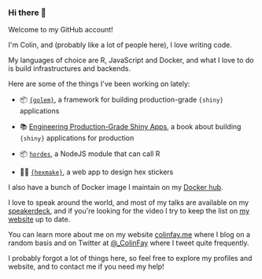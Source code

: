 ### Hi there 👋

Welcome to my GitHub account!

I'm Colin, and (probably like a lot of people here), I love writing code. 

My languages of choice are R, JavaScript and Docker, and what I love to do is build infrastructures and backends. 

Here are some of the things I've been working on lately: 

+ 📦 [`{golem}`](https://github.com/ThinkR-open/golem), a framework for building production-grade `{shiny}` applications

+ 📚 [Engineering Production-Grade Shiny Apps](https://engineering-shiny.org), a book about building `{shiny}` applications for production

+ 📦 [`hordes`](https://github.com/ColinFay/hordes), a NodeJS module that can call R 

+ 👨‍💻 [`{hexmake}`](https://connect.thinkr.fr/hexmake/), a web app to design hex stickers

I also have a bunch of Docker image I maintain on my [Docker hub](https://hub.docker.com/u/colinfay). 

I love to speak around the world, and most of my talks are available on my [speakerdeck](https://speakerdeck.com/colinfay), and if you're looking for the video I try to keep the list on [my website](https://colinfay.me/talks-publications/) up to date. 

You can learn more about me on my website [colinfay.me](https://colinfay.me) where I blog on a random basis and on Twitter at [@_ColinFay](https://twitter.com/_ColinFay) where I tweet quite frequently. 

I probably forgot a lot of things here, so feel free to explore my profiles and website, and to contact me if you need my help!

<!--
**ColinFay/colinfay** is a ✨ _special_ ✨ repository because its `README.md` (this file) appears on your GitHub profile.

Here are some ideas to get you started:

- 🔭 I’m currently working on ...
- 🌱 I’m currently learning ...
- 👯 I’m looking to collaborate on ...
- 🤔 I’m looking for help with ...
- 💬 Ask me about ...
- 📫 How to reach me: ...
- 😄 Pronouns: ...
- ⚡ Fun fact: ...
-->
